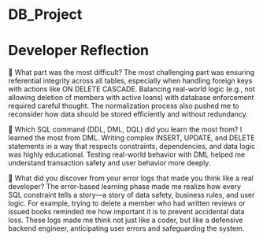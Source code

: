 # DB_Project
# Developer Reflection
🔹 What part was the most difficult?
The most challenging part was ensuring referential integrity across all tables, especially when handling foreign keys with actions like ON DELETE CASCADE. Balancing real-world logic (e.g., not allowing deletion of members with active loans) with database enforcement required careful thought. The normalization process also pushed me to reconsider how data should be stored efficiently and without redundancy.

🔹 Which SQL command (DDL, DML, DQL) did you learn the most from?
I learned the most from DML. Writing complex INSERT, UPDATE, and DELETE statements in a way that respects constraints, dependencies, and data logic was highly educational. Testing real-world behavior with DML helped me understand transaction safety and user behavior more deeply.

🔹 What did you discover from your error logs that made you think like a real developer?
The error-based learning phase made me realize how every SQL constraint tells a story—a story of data safety, business rules, and user logic. For example, trying to delete a member who had written reviews or issued books reminded me how important it is to prevent accidental data loss. These logs made me think not just like a coder, but like a defensive backend engineer, anticipating user errors and safeguarding the system.
